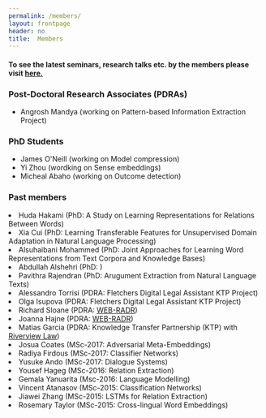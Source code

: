 ```yaml
---
permalink: /members/
layout: frontpage
header: no
title:  Members
---
```


<h4> To see the latest seminars, research talks etc. by the members please visit <a href="https://sites.google.com/site/complingliv/home">here.</a> </h4>

<h3> Post-Doctoral Research Associates (PDRAs)</h3>
<ul>
<li> Angrosh Mandya (working on Pattern-based Information Extraction Project)</li>
</ul>

<h3> PhD Students </h3>
<ul>
<li> James O'Neill (working on Model compression)</li>
<li> Yi Zhou (wordking on Sense embeddings)</li>
<li> Micheal Abaho (working on Outcome detection)</li>
</ul>

<!--
<h3> MSc Students </h3>
<ul> 
</ul> 
-->

<h3> Past members </h3>
<li> Huda Hakami (PhD: A Study on Learning Representations for Relations Between Words) </li>
<li> Xia Cui (PhD: Learning Transferable Features for Unsupervised Domain Adaptation in Natural Language Processing) </li>
<li> Alsuhaibani Mohammed (PhD: Joint Approaches for Learning Word Representations from Text Corpora and Knowledge Bases) </li>
<li> Abdullah Alshehri (PhD: ) </li>
<li> Pavithra Rajendran (PhD: Arugument Extraction from Natural Language Texts) </li>
<li> Alessandro Torrisi (PDRA: Fletchers Digital Legal Assistant KTP Project) </li>
<li> Olga Isupova (PDRA: Fletchers Digital Legal Assistant KTP Project) </li>
<li> Richard Sloane (PDRA: <a href="http://web-radr.eu/">WEB-RADR</a>)</li>
<li> Joanna Hajne  (PDRA: <a href="http://web-radr.eu/">WEB-RADR</a>)</li>
<li> Matias Garcia (PDRA: Knowledge Transfer Partnership (KTP) with <a href="http://www.riverviewlaw.com/">Riverview Law</a>)</li>
<li> Josua Coates (MSc-2017: Adversarial Meta-Embeddings) </li>
<li> Radiya Firdous (MSc-2017: Classifier Networks) </li>
<li> Yusuke Ando (MSc-2017: Dialogue Systems) </li>
<li> Yousef Hageg (MSc-2016: Relation Extraction) </li>
<li> Gemala Yanuarita (Msc-2016: Language Modelling) </li>
<li> Vincent Atanasov (MSc-2015: Classification Networks) </li>
<li> Jiawei Zhang (MSc-2015: LSTMs for Relation Extraction) </li>
<li> Rosemary Taylor (MSc-2015: Cross-lingual Word Embeddings) </li>


